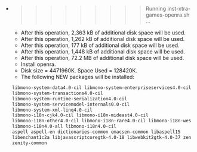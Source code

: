 * >>>>>>>>> Running inst-xtra-games-openra.sh ...
  * After this operation, 2,363 kB of additional disk space will be used.
  * After this operation, 1,262 kB of additional disk space will be used.
  * After this operation, 177 kB of additional disk space will be used.
  * After this operation, 1,448 kB of additional disk space will be used.
  * After this operation, 72.2 MB of additional disk space will be used.
  * Install openra.
  * Disk size = 4471960K. Space Used = 128420K.
  * The following NEW packages will be installed:
  ```bash
  libmono-system-data4.0-cil libmono-system-enterpriseservices4.0-cil
  libmono-system-transactions4.0-cil
  libmono-system-runtime-serialization4.0-cil
  libmono-system-servicemodel-internals0.0-cil
  libmono-system-xml-linq4.0-cil
  libmono-i18n-cjk4.0-cil libmono-i18n-mideast4.0-cil
  libmono-i18n-other4.0-cil libmono-i18n-rare4.0-cil libmono-i18n-west4.0-cil
  libmono-i18n4.0-all libmono-i18n4.0-cil
  aspell aspell-en dictionaries-common emacsen-common libaspell15
  libenchant1c2a libjavascriptcoregtk-4.0-18 libwebkit2gtk-4.0-37 zenity
  zenity-common
  ```
